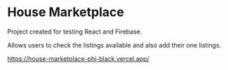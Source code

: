 # House Marketplace

Project created for testing React and Firebase. 

Allows users to check the listings available and also add their one listings.

https://house-marketplace-phi-black.vercel.app/
